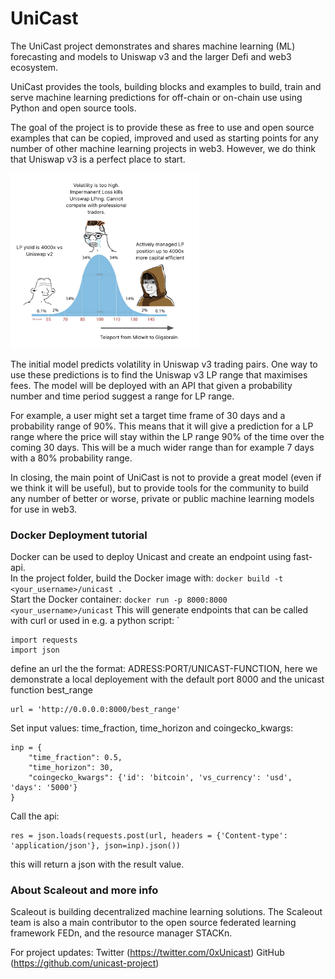 # UniCast

The UniCast project demonstrates and shares machine learning (ML) forecasting and models to Uniswap v3 and the larger Defi and web3 ecosystem.

UniCast provides the tools, building blocks and examples to build, train and serve machine learning predictions for off-chain or on-chain use using Python and open source tools.

The goal of the project is to provide these as free to use and open source examples that can be copied, improved and used as starting points for any number of other machine learning projects in web3. However, we do think that Uniswap v3 is a perfect place to start.

<img src="unicast.png" width=60%>

The initial model predicts volatility in Uniswap v3 trading pairs. One way to use these predictions is to find the Uniswap v3 LP range that maximises fees. The model will be deployed with an API that given a probability number and time period suggest a range for LP range.

For example, a user might set a target time frame of 30 days and a probability range of 90%. This means that it will give a prediction for a LP range where the price will stay within the LP range 90% of the time over the coming 30 days. This will be a much wider range than for example 7 days with a 80% probability range.

In closing, the main point of UniCast is not to provide a great model (even if we think it will be useful), but to provide tools for the community to build any number of better or worse, private or public machine learning models for use in web3.

### Docker Deployment tutorial
Docker can be used to deploy Unicast and create an endpoint using fast-api.  
In the project folder, build the Docker image with:
`docker build -t <your_username>/unicast .`  
Start the Docker container:
`docker run -p 8000:8000 <your_username>/unicast`
This will generate endpoints that can be called with curl or used in e.g. a python script:  `

```
import requests
import json
```
define an url the the format:  ADRESS:PORT/UNICAST-FUNCTION, here we demonstrate a local deployement
with the default port 8000 and the unicast function best_range
```
url = 'http://0.0.0.0:8000/best_range'
```
Set input values: time_fraction, time_horizon and coingecko_kwargs:
```
inp = {
    "time_fraction": 0.5, 
    "time_horizon": 30,
    "coingecko_kwargs": {'id': 'bitcoin', 'vs_currency': 'usd', 'days': '5000'}
}
```
Call the api:
```
res = json.loads(requests.post(url, headers = {'Content-type': 'application/json'}, json=inp).json())
```
this will return a json with the result value.

### About Scaleout and more info

Scaleout is building decentralized machine learning solutions. The Scaleout team is also a main contributor to the open source federated learning framework FEDn, and the resource manager STACKn.


For project updates:
Twitter (https://twitter.com/0xUnicast)
GitHub (https://github.com/unicast-project)
